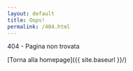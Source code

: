 ```yaml
---
layout: default
title: Oops!
permalink: /404.html
---
```


404 - Pagina non trovata

[Torna alla homepage]({{ site.baseurl }}/)
